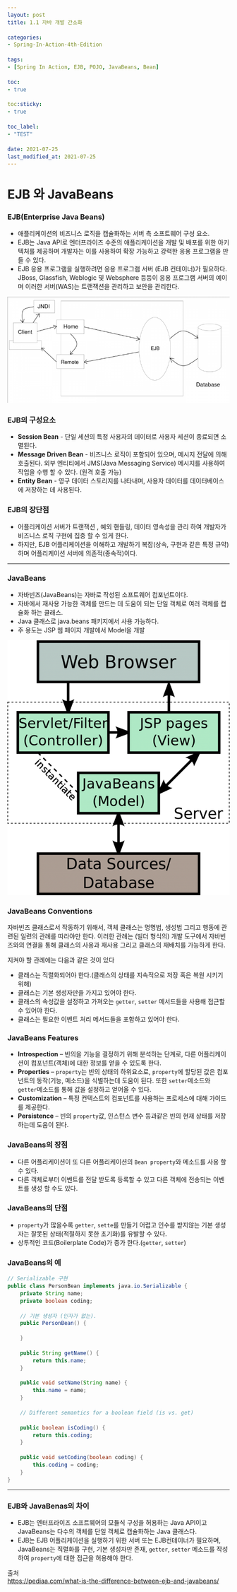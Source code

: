 ```yaml
---
layout: post
title: 1.1 자바 개발 간소화

categories:
- Spring-In-Action-4th-Edition

tags:
- [Spring In Action, EJB, POJO, JavaBeans, Bean]

toc:
- true

toc:sticky:
- true

toc_label:
- "TEST"

date: 2021-07-25
last_modified_at: 2021-07-25
---
```


# EJB 와 JavaBeans

### EJB(Enterprise Java Beans)
- 애플리케이션의 비즈니스 로직을 캡슐화하는 서버 측 소프트웨어 구성 요소.
- EJB는 Java API로 엔터프라이즈 수준의 애플리케이션을 개발 및 배포를 위한 아키텍처를 제공하며 개발자는 이를 사용하여 확장 가능하고 강력한 응용 프로그램을 만들 수 있다.
- EJB 응용 프로그램을 실행하려면 응용 프로그램 서버 (EJB 컨테이너)가 필요하다.
JBoss, Glassfish, Weblogic 및 Websphere 등등이 응용 프로그램 서버의 예이며 이러한 서버(WAS)는 트랜잭션을 관리하고 보안을 관리한다.

![EJB](/assets/img/EJB.png)

### EJB의 구성요소
- **Session Bean** - 단일 세션의 특정 사용자의 데이터로 사용자 세션이 종료되면 소멸된다.
- **Message Driven Bean** - 비즈니스 로직이 포함되어 있으며, 메시지 전달에 의해 호출된다.
  외부 엔티티에서  JMS(Java Messaging Service) 메시지를 사용하여 작업을 수행 할 수 있다. (원격 호출 가능)
- **Entity Bean** - 영구 데이터 스토리지를 나타내며, 사용자 데이터를 데이터베이스에 저장하는 데 사용된다.

### EJB의 장단점
- 어플리케이션 서버가 트랜잭션 , 예외 핸들링, 데이터 영속성을 관리 하여 개발자가 비즈니스 로직 구현에 집중 할 수 있게 한다.
- 하지만, EJB 어플리케이션을 이해하고 개발하기 복잡(상속, 구현과 같은 특정 규약)하며 어플리케이션 서버에 의존적(종속적)이다.

---

### JavaBeans
- 자바빈즈(JavaBeans)는 자바로 작성된 소프트웨어 컴포넌트이다.
- 자바에서 재사용 가능한 객체를 만드는 데 도움이 되는 단일 객체로 여러 객체를 캡슐화 하는 클래스.
- Java 클래스로 java.beans 패키지에서 사용 가능하다.
- 주 용도는 JSP 웹 페이지 개발에서 Model을 개발

![JavaBeans](/assets/img/JavaBeans.png)

### JavaBeans Conventions
자바빈즈 클래스로서 작동하기 위해서, 객체 클래스는 명명법, 생성법 그리고 행동에 관련된 일련의 관례를 따라야만 한다. 이러한 관례는 (빌더 형식의) 개발 도구에서 자바빈즈와의 연결을 통해 클래스의 사용과 재사용 그리고 클래스의 재배치를 가능하게 한다.

지켜야 할 관례에는 다음과 같은 것이 있다

- 클래스는 직렬화되어야 한다.(클래스의 상태를 지속적으로 저장 혹은 복원 시키기 위해)
- 클래스는 기본 생성자만을 가지고 있어야 한다.
- 클래스의 속성값을 설정하고 가져오는 `getter`, `setter` 메서드들을 사용해 접근할 수 있어야 한다.
- 클래스는 필요한 이벤트 처리 메서드들을 포함하고 있어야 한다.

### JavaBeans Features
- **Introspection** – 빈의을 기능을 결정하기 위해 분석하는 단계로, 다른 어플리케이션이 컴포넌트(객체)에 대한 정보를 얻을 수 있도록 한다.
- **Properties** – `property`는 빈의 상태의 하위요소로, `property`에 할당된 값은 컴포넌트의 동작(기능, 메소드)을 식별하는데 도움이 된다. 또한 `setter`메소드와 `getter`메소드를 통해 값을 설정하고 얻어올 수 있다.
- **Customization** – 특정 컨텍스트의 컴포넌트를 사용하는 프로세스에 대해 가이드를 제공한다.
- **Persistence** – 빈의 `property`값, 인스턴스 변수 등과같은 빈의 현재 상태를 저장하는데 도움이 된다.

### JavaBeans의 장점
- 다른 어플리케이션이 또 다른 어플리케이션의 `Bean property`와 메소드를 사용 할 수 있다.
- 다른 객체로부터 이벤트를 전달 받도록 등록할 수 있고 다른 객체에 전송되는 이벤트를 생성 할 수도 있다.

### JavaBeans의 단점
- `property`가 많을수록 `getter`, `sette`를 만들기 어렵고 인수를 받지않는 기본 생성자는 잘못된 상태(적절하지 못한 초기화)를 유발할 수 있다.
- 상투적인 코드(Boilerplate Code)가 증가 한다.(`getter`, `setter`)

### JavaBeans의 예
```java
// Serializable 구현
public class PersonBean implements java.io.Serializable {
    private String name;
    private boolean coding;

    // 기본 생성자 (인자가 없는).
    public PersonBean() {

    }

    public String getName() {
        return this.name;
    }

    public void setName(String name) {
        this.name = name;
    }

    // Different semantics for a boolean field (is vs. get)

    public boolean isCoding() {
        return this.coding;
    }

    public void setCoding(boolean coding) {
        this.coding = coding;
    }
}
```

---

### EJB와 JavaBenas의 차이
- EJB는 엔터프라이즈 소프트웨어의 모듈식 구성을 허용하는 Java API이고 JavaBeans는 다수의 객체를 단일 객체로 캡슐화하는 Java 클래스다.
- EJB는 EJB 어플리케이션을 실행하기 위한 서버 또는 EJB컨테이너가 필요하며, JavaBeans는 직렬화를 구현, 기본 생성자만 존재, `getter`, `setter` 메소드를 작성하여 `property`에 대한 접근을 허용해야 한다.


출처  
<https://pediaa.com/what-is-the-difference-between-ejb-and-javabeans/>
